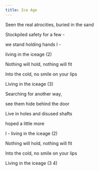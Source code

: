 ```yaml
---
title: Ice Age
---
```




Seen the real atrocities, buried in the sand

Stockpiled safety for a few -

we stand holding hands I -

living in the iceage (2)



Nothing will hold, nothing will fit

Into the cold, no smile on your lips

Living in the iceage (3)



Searching for another way,

see them hide behind the door

Live in holes and disused shafts

hoped a little more

I - living in the iceage (2)



Nothing will hold, nothing will fit

Into the cold, no smile on your lips

Living in the iceage (3 4)







